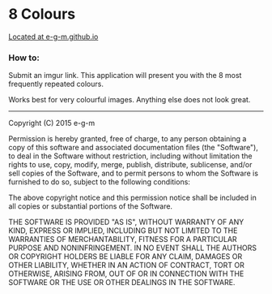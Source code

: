 8 Colours
=========

[Located at e-g-m.github.io](http://e-g-m.github.io/)

### How to:

Submit an imgur link. This application will present you with the 8 most
frequently repeated colours.

Works best for very colourful images. Anything else does not look great.

* * * * *

Copyright (C) 2015 e-g-m

Permission is hereby granted, free of charge, to any person obtaining a
copy of this software and associated documentation files (the
"Software"), to deal in the Software without restriction, including
without limitation the rights to use, copy, modify, merge, publish,
distribute, sublicense, and/or sell copies of the Software, and to
permit persons to whom the Software is furnished to do so, subject to
the following conditions:

The above copyright notice and this permission notice shall be included
in all copies or substantial portions of the Software.

THE SOFTWARE IS PROVIDED "AS IS", WITHOUT WARRANTY OF ANY KIND, EXPRESS
OR IMPLIED, INCLUDING BUT NOT LIMITED TO THE WARRANTIES OF
MERCHANTABILITY, FITNESS FOR A PARTICULAR PURPOSE AND NONINFRINGEMENT.
IN NO EVENT SHALL THE AUTHORS OR COPYRIGHT HOLDERS BE LIABLE FOR ANY
CLAIM, DAMAGES OR OTHER LIABILITY, WHETHER IN AN ACTION OF CONTRACT,
TORT OR OTHERWISE, ARISING FROM, OUT OF OR IN CONNECTION WITH THE
SOFTWARE OR THE USE OR OTHER DEALINGS IN THE SOFTWARE.
